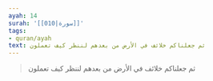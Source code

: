 ```yaml
---
ayah: 14
surah: '[[010|سورة]]'
tags:
- quran/ayah
text: ثم جعلناكم خلائف في الأرض من بعدهم لننظر كيف تعملون
---
```

> ثم جعلناكم خلائف في الأرض من بعدهم لننظر كيف تعملون
